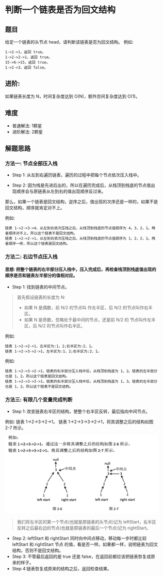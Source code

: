 # 判断一个链表是否为回文结构

## 题目
给定一个链表的头节点 head，请判断该链表是否为回文结构。 例如:
```
1->2->1，返回 true。
1->2->2->1，返回 true。
15->6->15，返回 true。
1->2->3，返回 false。
```

## 进阶:
如果链表长度为 N，时间复杂度达到 O(N)，额外空间复杂度达到 O(1)。

## 难度
* 普通解法: 1颗星
* 进阶解法: 2颗星

## 解题思路

### 方法一: 节点全部压入栈

* Step 1: 从左到右遍历链表，遍历的过程中把每个节点依次压入栈中。

* Step 2: 因为栈是先进后出的，所以在遍历完成后，从栈顶到栈底的节点值出现顺序会与原链表从左到右的值出现顺序反过来。

那么，如果一个链表是回文结构，逆序之后，值出现的次序还是一样的，如果不是回文结构，顺序就肯定对不上。

例如:
```
链表 1->2->3->4，从左到右依次压栈之后，从栈顶到栈底的节点值顺序为 4，3，2，1。两 者顺序对不上，所以这个链表不是回文结构。
链表 1->2->2->1，从左到右依次压栈之后，从栈顶到栈底的节点值顺序为 1，2，2，1。两 者顺序一样，所以这个链表是回文结构。
```

### 方法二: 右边节点压入栈

#### 思想: 把整个链表的右半部分压入栈中，压入完成后，再检查栈顶到栈底值出现的顺序是否和链表左半部分的值相对应。

* Step 1: 找到链表的中间节点。

> 首先假设链表的长度为 N:
> * 如果 N 是偶数，前 N/2 的节点叫 作左半区，后 N/2 的节点叫作右半区。
> * 如果 N 是奇数，忽略处于最中间的节点，还是前 N/2 的 节点叫作左半区，后 N/2 的节点叫作右半区。

例如:

```
链表 1->2->2->1，左半区为:1，2;右半区为:2，1。
链表 1->2->3->2->1，左半区为:1，2;右半区为:2，1。
```

例如:
```链表 1->2->2->1，链表的右半部分压入栈中后，从栈顶到栈底为 1，2。链表的左半部分也 是 1，2。所以这个链表是回文结构。
链表 1->2->3->2->1，链表的右半部分压入栈中后，从栈顶到栈底为 1，2。链表的左半部分 也是 1，2。所以这个链表是回文结构。
链表 1->2->3->3->1，链表的右半部分压入栈中后，从栈顶到栈底为 1，3。链表的左半部分 也是 1，2。所以这个链表不是回文结构。
```


### 方法三: 有限几个变量完成判断
* Step 1: 改变链表右半区的结构，使整个右半区反转，最后指向中间节点。 
  
例如:
链表 1->2->3->2->1。 链表 1->2->3->3->2->1，将其调整之后的结构如图 2-7 所示。

![](../../../../assets/判断是否为回文结构.png)

> 我们将左半区的第一个节点(也就是原链表的头节点)记为 leftStart，右半区反转之后最右边的节点(也就是原链表的最后一个节点)记为 rightStart。
* Step 2: leftStart 和 rightStart 同时向中间点移动，移动每一步时都比较 leftStart 和 rightStart 节点 的值，看是否一样。如果都一样，说明链表为回文结构，否则不是回文结构。
* Step 3: 不管最后返回的是 true 还是 false，在返回前都应该把链表恢复成原来的样子。
* Step 4:链表恢复成原来的结构之后，返回检查结果。
 